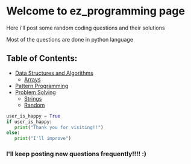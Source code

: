 # Welcome to ez_programming page

Here i'll post some random coding questions and their solutions

Most of the questions are done in python language

## Table of Contents:
- [Data Structures and Algorithms](https://github.com/Sandeep5303/ez_programming/tree/master/Data%20Structures%20%26%20Algo)
  - [Arrays](https://github.com/Sandeep5303/ez_programming/tree/master/Data%20Structures%20%26%20Algo/Arrays)
- [Pattern Programming](https://github.com/Sandeep5303/ez_programming/tree/master/Pattern_Questions)
- [Problem Solving](https://github.com/Sandeep5303/ez_programming/tree/master/Problem_Solving)
  - [Strings](https://github.com/Sandeep5303/ez_programming/tree/master/Problem_Solving/Strings)
  - [Random](https://github.com/Sandeep5303/ez_programming/tree/master/Problem_Solving/Random)
  
 ```python
user_is_happy = True
if user_is_happy:
    print("Thank you for visiting!!")
else:
    print("I'll improve")
```        

### I'll keep posting new questions frequently!!!! :)
